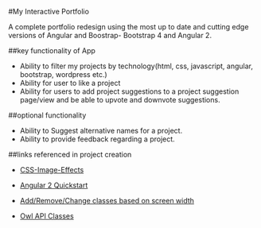 #My Interactive Portfolio

A complete portfolio redesign using the most up to date and cutting edge versions of Angular and Boostrap- Bootstrap 4 and Angular 2.

##key functionality of App

- Ability to filter my projects by technology(html, css, javascript, angular, bootstrap, wordpress etc.)
- Ability for user to like a project
- Ability for users to add project suggestions to a project suggestion page/view and be able to upvote and downvote suggestions.


##optional functionality

- Ability to Suggest alternative names for a project.
- Ability to provide feedback regarding a project.


##links referenced in project creation

- [CSS-Image-Effects](https://css-tricks.com/almanac/properties/f/filter/)

- [Angular 2 Quickstart](https://angular.io/docs/ts/latest/quickstart.html)

- [Add/Remove/Change classes based on screen width](http://www.javascriptkit.com/dhtmltutors/cssmediaqueries4.shtml)

- [Owl API Classes](http://www.owlcarousel.owlgraphic.com/docs/api-classes.html)

